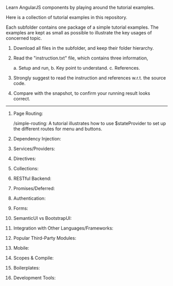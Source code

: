 Learn AngularJS components by playing around the tutorial examples.

Here is a collection of tutorial examples in this repository. 

Each subfolder contains one package of a simple tutorial examples. 
The examples are kept as small as possible to illustrate the key usages of concerned topic. 

1. Download all files in the subfolder, and keep their folder hierarchy. 

2. Read the "instruction.txt" file, which contains three information, 
   
   a. Setup and run,  b. Key point to understand. c. References. 

3. Strongly suggest to read the instruction and references w.r.t. the source code.

4. Compare with the snapshot, to confirm your running result looks correct. 


--------------------

1. Page Routing:
 
   /simple-routing: A tutorial illustrates how to use $stateProvider to set up the different routes for menu and buttons. 

2. Dependency Injection:


3. Services/Providers:


4. Directives:


5. Collections:


6. RESTful Backend:


7. Promises/Deferred:


8. Authentication:


9. Forms:


10. SemanticUI vs BootstrapUI:


11. Integration with Other Languages/Frameworks:


12. Popular Third-Party Modules:


13. Mobile:


14. Scopes & Compile:


15. Boilerplates:


16. Development Tools:








